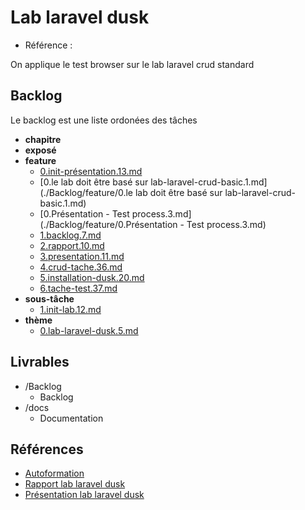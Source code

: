 # Lab laravel dusk 

- Référence :   

On applique le test browser sur le lab laravel crud standard 

## Backlog 

Le backlog est une liste ordonées des tâches 

- **chapitre** 
- **exposé** 
- **feature** 
  - [0.init-présentation.13.md](./Backlog/feature/0.init-présentation.13.md) 
  - [0.le lab doit être basé sur lab-laravel-crud-basic.1.md](./Backlog/feature/0.le lab doit être basé sur lab-laravel-crud-basic.1.md) 
  - [0.Présentation - Test process.3.md](./Backlog/feature/0.Présentation - Test process.3.md) 
  - [1.backlog.7.md](./Backlog/feature/1.backlog.7.md) 
  - [2.rapport.10.md](./Backlog/feature/2.rapport.10.md) 
  - [3.presentation.11.md](./Backlog/feature/3.presentation.11.md) 
  - [4.crud-tache.36.md](./Backlog/feature/4.crud-tache.36.md) 
  - [5.installation-dusk.20.md](./Backlog/feature/5.installation-dusk.20.md) 
  - [6.tache-test.37.md](./Backlog/feature/6.tache-test.37.md) 
- **sous-tâche** 
  - [1.init-lab.12.md](./Backlog/sous-tâche/1.init-lab.12.md) 
- **thème** 
  - [0.lab-laravel-dusk.5.md](./Backlog/thème/0.lab-laravel-dusk.5.md) 
## Livrables 

 

- /Backlog 
  - Backlog 
- /docs 
  - Documentation 
## Références 

 

- [Autoformation](#) 
- [Rapport lab laravel dusk](http://labs-web.github.io/lab-laravel-dusk/rapport.html) 
- [Présentation lab laravel dusk](http://labs-web.github.io/lab-laravel-dusk/presentation.html) 

